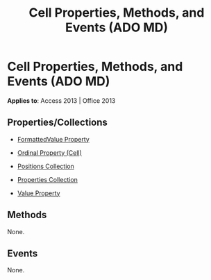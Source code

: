 ﻿---
title: Cell Properties, Methods, and Events (ADO MD)
TOCTitle: Properties, Methods, and Events
ms:assetid: 76330293-fc35-0c7c-0806-1f2e253635f2
ms:mtpsurl: https://msdn.microsoft.com/library/JJ249484(v=office.15)
ms:contentKeyID: 48545691
ms.date: 09/18/2015
mtps_version: v=office.15
---

# Cell Properties, Methods, and Events (ADO MD)

**Applies to**: Access 2013 | Office 2013

## Properties/Collections

- [FormattedValue Property](formattedvalue-property-ado-md.md)

- [Ordinal Property (Cell)](ordinal-property-ado-md-cell.md)

- [Positions Collection](positions-collection-ado-md.md)

- [Properties Collection](properties-collection-ado.md)

- [Value Property](value-property-ado-md.md)

## Methods

None.

## Events

None.

